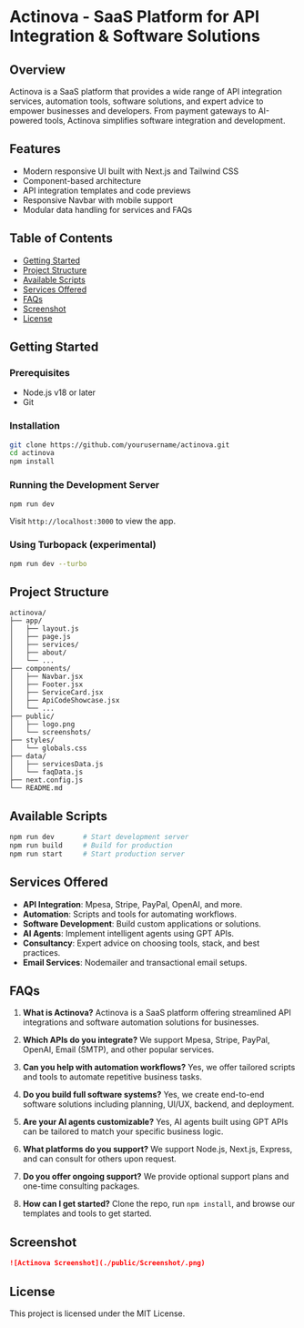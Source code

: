 # Actinova - SaaS Platform for API Integration & Software Solutions

## Overview

Actinova is a SaaS platform that provides a wide range of API integration services, automation tools, software solutions, and expert advice to empower businesses and developers. From payment gateways to AI-powered tools, Actinova simplifies software integration and development.

## Features

- Modern responsive UI built with Next.js and Tailwind CSS
- Component-based architecture
- API integration templates and code previews
- Responsive Navbar with mobile support
- Modular data handling for services and FAQs

## Table of Contents

- [Getting Started](#getting-started)
- [Project Structure](#project-structure)
- [Available Scripts](#available-scripts)
- [Services Offered](#services-offered)
- [FAQs](#faqs)
- [Screenshot](#screenshot)
- [License](#license)

## Getting Started

### Prerequisites

- Node.js v18 or later
- Git

### Installation

```bash
git clone https://github.com/yourusername/actinova.git
cd actinova
npm install
```

### Running the Development Server

```bash
npm run dev
```

Visit `http://localhost:3000` to view the app.

### Using Turbopack (experimental)

```bash
npm run dev --turbo
```

## Project Structure

```
actinova/
├── app/
│   ├── layout.js
│   ├── page.js
│   ├── services/
│   ├── about/
│   └── ...
├── components/
│   ├── Navbar.jsx
│   ├── Footer.jsx
│   ├── ServiceCard.jsx
│   ├── ApiCodeShowcase.jsx
│   └── ...
├── public/
│   ├── logo.png
│   └── screenshots/
├── styles/
│   └── globals.css
├── data/
│   ├── servicesData.js
│   └── faqData.js
├── next.config.js
└── README.md
```

## Available Scripts

```bash
npm run dev       # Start development server
npm run build     # Build for production
npm run start     # Start production server
```

## Services Offered

- **API Integration**: Mpesa, Stripe, PayPal, OpenAI, and more.
- **Automation**: Scripts and tools for automating workflows.
- **Software Development**: Build custom applications or solutions.
- **AI Agents**: Implement intelligent agents using GPT APIs.
- **Consultancy**: Expert advice on choosing tools, stack, and best practices.
- **Email Services**: Nodemailer and transactional email setups.

## FAQs

1. **What is Actinova?**
   Actinova is a SaaS platform offering streamlined API integrations and software automation solutions for businesses.

2. **Which APIs do you integrate?**
   We support Mpesa, Stripe, PayPal, OpenAI, Email (SMTP), and other popular services.

3. **Can you help with automation workflows?**
   Yes, we offer tailored scripts and tools to automate repetitive business tasks.

4. **Do you build full software systems?**
   Yes, we create end-to-end software solutions including planning, UI/UX, backend, and deployment.

5. **Are your AI agents customizable?**
   Yes, AI agents built using GPT APIs can be tailored to match your specific business logic.

6. **What platforms do you support?**
   We support Node.js, Next.js, Express, and can consult for others upon request.

7. **Do you offer ongoing support?**
   We provide optional support plans and one-time consulting packages.

8. **How can I get started?**
   Clone the repo, run `npm install`, and browse our templates and tools to get started.

## Screenshot

```md
![Actinova Screenshot](./public/Screenshot/.png)
```

## License

This project is licensed under the MIT License.
